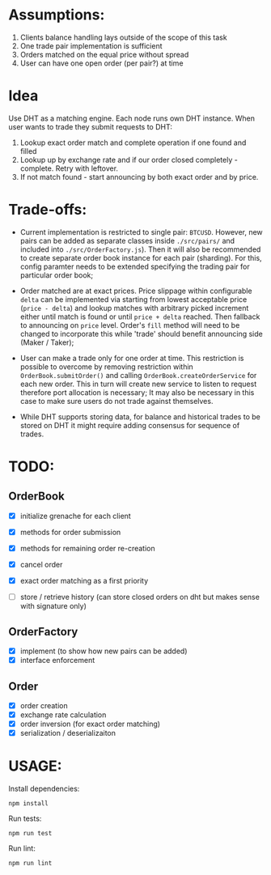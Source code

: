 # Assumptions:

1. Clients balance handling lays outside of the scope of this task
2. One trade pair implementation is sufficient
3. Orders matched on the equal price without spread
4. User can have one open order (per pair?) at time

# Idea
Use DHT as a matching engine. Each node runs own DHT instance. When user wants to trade they submit requests to DHT: 
1. Lookup exact order match and complete operation if one found and filled
2. Lookup up by exchange rate and if our order closed completely - complete. Retry with leftover.
3. If not match found - start announcing by both exact order and by price.

# Trade-offs:

- Current implementation is restricted to single pair: `BTCUSD`. However, new pairs can be added as separate classes inside `./src/pairs/` and included into `./src/OrderFactory.js`). Then it will also be recommended to create separate order book instance for each pair (sharding). For this, config paramter needs to be extended specifying the trading pair for particular order book;

- Order matched are at exact prices. Price slippage within configurable `delta` can be implemented via starting from lowest acceptable price (`price - delta`) and lookup matches with arbitrary picked increment either until match is found or until `price + delta` reached. Then fallback to announcing on `price` level. Order's `fill` method will need to be changed to incorporate this while 'trade' should benefit announcing side (Maker / Taker);

- User can make a trade only for one order at time. This restriction is possible to overcome by removing restriction within `OrderBook.submitOrder()` and calling `OrderBook.createOrderService` for each new order. This in turn will create new service to listen to request therefore port allocation is necessary; It may also be necessary in this case to make sure users do not trade against themselves. 

- While DHT supports storing data, for balance and historical trades to be stored on DHT it might require adding consensus for sequence of trades.

# TODO:
## OrderBook
- [x] initialize grenache for each client
- [x] methods for order submission
- [x] methods for remaining order re-creation
- [x] cancel order
- [x] exact order matching as a first priority

- [ ] store / retrieve history (can store closed orders on dht but makes sense with signature only)

## OrderFactory
- [x] implement (to show how new pairs can be added)
- [x] interface enforcement

## Order
- [x] order creation
- [x] exchange rate calculation
- [x] order inversion (for exact order matching)
- [x] serialization / deserializaiton

# USAGE:

Install dependencies:
```
npm install
```

Run tests:
```
npm run test
```

Run lint:
```
npm run lint
```
